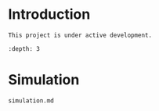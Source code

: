 <!--
  @file
  Front page of this document.

  @copyright
  Copyright (c) 2025, Jason Lin. All rights reserved.<BR>

  SPDX-License-Identifier: BSD-3-Clause

  @par Specification Reference:

-->

# Introduction

```{note}
This project is under active development.
```

```{contents} Table of Contents
:depth: 3
```

# Simulation
```{toctree}
simulation.md
```

